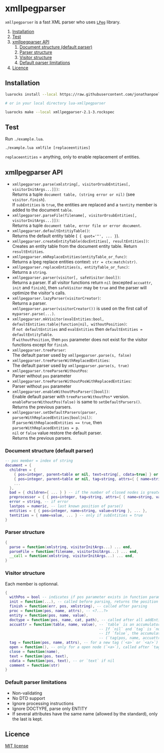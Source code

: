 # xmllpegparser

`xmllpegparser` is a fast XML parser who uses [`LPeg`](http://www.inf.puc-rio.br/~roberto/lpeg) library.

<!-- summary -->
1. [Installation](#installation)
2. [Test](#test)
3. [xmllpegparser API](#xmllpegparser-api)
    1. [Document structure (default parser)](#document-structure-default-parser)
    2. [Parser structure](#parser-structure)
    3. [Visitor structure](#visitor-structure)
    4. [Default parser limitations](#default-parser-limitations)
5. [Licence](#licence)
<!-- /summary -->


## Installation

```bash
luarocks install --local https://raw.githubusercontent.com/jonathanpoelen/lua-xmllpegparser/master/xmllpegparser-2.1-3.rockspec

# or in your local directory lua-xmllpegparser

luarocks make --local xmllpegparser-2.1-3.rockspec
```

## Test

Run `./example.lua`.

```
./example.lua xmlfile [replaceentities]
```

`replaceentities` = anything, only to enable replacement of entities.


## xmllpegparser API

- `xmllpegparser.parse(xmlstring[, visitorOrsubEntities[, visitorInitArgs...]])`:\
Returns a tuple `document table, (string error or nil)` (see `visitor.finish`).\
If `subEntities` is `true`, the entities are replaced and a `tentity` member is added to the document `table`.
- `xmllpegparser.parseFile(filename[, visitorOrsubEntities[, visitorInitArgs...]])`:\
Returns a tuple `document table, error file or error document`.
- `xmllpegparser.defaultEntitiyTable()`:\
Returns the default entity table (` { quot='"', ... }`).
- `xmllpegparser.createEntityTable(docEntities[, resultEntities])`:\
Creates an entity table from the document entity table. Return `resultEntities`.
- `xmllpegparser.mkReplaceEntities(entityTable_or_func)`:\
Returns a lpeg replace entities context: `str = ctx:match(str)`.
- `xmllpegparser.replaceEntities(s, entityTable_or_func)`:\
Returns a `string`.
- `xmllpegparser.parser(visitor[, safeVisitor:bool])`:\
Returns a parser.
If all visitor functions return `nil` (excepted `accuattr`, `init` and `finish`), then `safeVisitor` may be `true` and the parser will optimize the visitor's calls.
- `xmllpegparser.lazyParser(visitorCreator)`:\
Returns a parser.\
`xmllpegparser.parser(visitorCreator())` is used on the first call of `myparser.parse(...)`.
- `xmllpegparser.mkVisitor(evalEntities:bool, defaultEntities:table|function|nil, withoutPosition)`:\
If `not defaultEntities` and `evalEntities` then `defaultEntities = defaultEntityTable`.\
If `withoutPosition`, then `pos` parameter does not exist for the visitor functions except for `finish`.
- `xmllpegparser.treeParser`:\
The default parser used by `xmllpegparser.parse(s, false)`
- `xmllpegparser.treeParserWithReplacedEntities`:\
The default parser used by `xmllpegparser.parse(s, true)`
- `xmllpegparser.treeParserWithoutPos`:\
Parser without `pos` parameter
- `xmllpegparser.treeParserWithoutPosWithReplacedEntities`:\
Parser without `pos` parameter
- `xmllpegparser.enableWithoutPosParser([bool])`:\
Enable default parser with `treeParserWithoutPos*` version.\
`enableParserWithoutPos(false)` is same to `setDefaultParsers()`.\
Returns the previous parsers.
- `xmllpegparser.setDefaultParsers(parser, parserWithReplacedEntities|bool|nil)`:\
If `parserWithReplacedEntities == true`, then `parserWithReplacedEntities = p`.\
`nil` or `false` value restore the default parser.\
Returns the previous parsers.



### Document structure (default parser)

```lua
-- pos member = index of string
document = {
  children = {
    { pos=integer, parent=table or nil, text=string[, cdata=true] } or
    { pos=integer, parent=table or nil, tag=string, attrs={ { name=string, value=string }, ... }, children={ ... } },
    ...
  },
  bad = { children={ ... } } -- if the number of closed nodes is greater than the open nodes. parent always refers to bad
  preprocessor = { { pos=integer, tag=string, attrs={ { name=string, value=string }, ... } },
  error = string, -- if error
  lastpos = numeric, -- last known position of parse()
  entities = { { pos=integer, name=string, value=string }, ... },
  tentities = { name=value, ... } -- only if subEntities = true
}
```

### Parser structure

```lua
{
  parse = function(xmlstring, visitorInitArgs...) ... end,
  parseFile = function(filename, visitorInitArgs...) ... end,
  __call = function(xmlstring, visitorInitArgs...) ... end,
}
```

### Visitor structure

Each member is optionnal.

```lua
{
  withPos = bool -- indicates if pos parameter exists in function parameter (except `finish`)
  init = function(...), -- called before parsing, returns the position of the beginning of macth or nil
  finish = function(err, pos, xmlstring), -- called after parsing
  proc = function(pos, name, attrs), -- <?...?>
  entity = function(pos, name, value),
  doctype = function(pos, name, cat, path), -- called after all addEntity
  accuattr = function(table, name, value), -- `table` is an accumulator that will be transmitted to tag.attrs. Set to `false` for disable this function.
                                           -- If `nil` and `tag` is `not nil`, a default accumalator is used.
                                           -- If `false`, the accumulator is disabled.
                                           -- (`tag(pos, name, accuattr(accuattr({}, attr1, value1), attr2, value2)`)
  tag = function(pos, name, attrs), -- for a new tag (`<a>` or `<a/>`)
  open = function(), -- only for a open node (`<a>`), called after `tag`.
  close = function(name),
  text = function(pos, text),
  cdata = function(pos, text), -- or `text` if nil 
  comment = function(str)
}
```

### Default parser limitations

- Non-validating
- No DTD support
- Ignore processing instructions
- Ignore DOCTYPE, parse only ENTITY
- If several attributes have the same name (allowed by the standard), only the last is kept.


## Licence

[MIT license](LICENSE)


<!-- https://github.com/jonathanpoelen/lua-xmllpegparser -->
